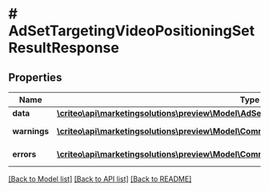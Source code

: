 # # AdSetTargetingVideoPositioningSetResultResponse

## Properties

Name | Type | Description | Notes
------------ | ------------- | ------------- | -------------
**data** | [**\criteo\api\marketingsolutions\preview\Model\AdSetTargetingVideoPositioningSetResultResource**](AdSetTargetingVideoPositioningSetResultResource.md) |  | [optional]
**warnings** | [**\criteo\api\marketingsolutions\preview\Model\CommonProblem[]**](CommonProblem.md) |  | [optional] [readonly]
**errors** | [**\criteo\api\marketingsolutions\preview\Model\CommonProblem[]**](CommonProblem.md) |  | [optional] [readonly]

[[Back to Model list]](../../README.md#models) [[Back to API list]](../../README.md#endpoints) [[Back to README]](../../README.md)
